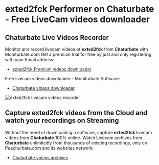# exted2fck Performer on Chaturbate - Free LiveCam videos downloader

## Chaturbate Live Videos Recorder

Monitor and record livecam videos of **exted2fck** from **Chaturbate** with Moniturbate.com
Get a premium trial for free by just and only registering with your Email address:
* [exted2fck Premium videos downloader](https://moniturbate.com/request-demo-licence-key.html)

Free livecam videos downloader - Moniturbate Software:
* [Chaturbate videos downloader](https://moniturbate.com/moniturbate-download-software.html)

![exted2fck livecam videos recorder](https://peachurnet.com/templates/moniturbate-software.png)


## Capture exted2fck videos from the Cloud and watch your recordings on Streaming

Without the need of downloading a software, capture **exted2fck** livecam videos from **Chaturbate** 100% online.
Watch Livecam archives from **Chaturbate** unlimitedly from thousands of existing recordings, only on Peachurbate.com and its websites network:
* [Chaturbate videos archives](https://peachurnet.com/)